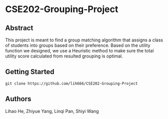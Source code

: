 # CSE202-Grouping-Project

## Abstract
This project is meant to find a group matching algorithm that assigns a class of students into groups based on their preference. Based on the utility function we designed, we use a Heuristic method to make sure the total utility score calculated from resulted grouping is optimal.
## Getting Started
```
git clone https://github.com/lih666/CSE202-Grouping-Project
```




## Authors
Lihao He, Zhiyue Yang, Linqi Pan, Shiyi Wang
